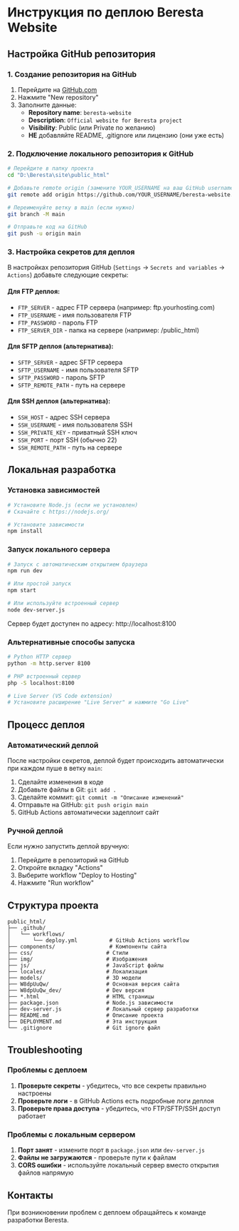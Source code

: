 # Инструкция по деплою Beresta Website

## Настройка GitHub репозитория

### 1. Создание репозитория на GitHub

1. Перейдите на [GitHub.com](https://github.com)
2. Нажмите "New repository"
3. Заполните данные:
   - **Repository name**: `beresta-website`
   - **Description**: `Official website for Beresta project`
   - **Visibility**: Public (или Private по желанию)
   - **НЕ** добавляйте README, .gitignore или лицензию (они уже есть)

### 2. Подключение локального репозитория к GitHub

```bash
# Перейдите в папку проекта
cd "D:\Beresta\site\public_html"

# Добавьте remote origin (замените YOUR_USERNAME на ваш GitHub username)
git remote add origin https://github.com/YOUR_USERNAME/beresta-website.git

# Переименуйте ветку в main (если нужно)
git branch -M main

# Отправьте код на GitHub
git push -u origin main
```

### 3. Настройка секретов для деплоя

В настройках репозитория GitHub (`Settings` → `Secrets and variables` → `Actions`) добавьте следующие секреты:

#### Для FTP деплоя:
- `FTP_SERVER` - адрес FTP сервера (например: ftp.yourhosting.com)
- `FTP_USERNAME` - имя пользователя FTP
- `FTP_PASSWORD` - пароль FTP
- `FTP_SERVER_DIR` - папка на сервере (например: /public_html)

#### Для SFTP деплоя (альтернатива):
- `SFTP_SERVER` - адрес SFTP сервера
- `SFTP_USERNAME` - имя пользователя SFTP
- `SFTP_PASSWORD` - пароль SFTP
- `SFTP_REMOTE_PATH` - путь на сервере

#### Для SSH деплоя (альтернатива):
- `SSH_HOST` - адрес SSH сервера
- `SSH_USERNAME` - имя пользователя SSH
- `SSH_PRIVATE_KEY` - приватный SSH ключ
- `SSH_PORT` - порт SSH (обычно 22)
- `SSH_REMOTE_PATH` - путь на сервере

## Локальная разработка

### Установка зависимостей

```bash
# Установите Node.js (если не установлен)
# Скачайте с https://nodejs.org/

# Установите зависимости
npm install
```

### Запуск локального сервера

```bash
# Запуск с автоматическим открытием браузера
npm run dev

# Или простой запуск
npm start

# Или используйте встроенный сервер
node dev-server.js
```

Сервер будет доступен по адресу: http://localhost:8100

### Альтернативные способы запуска

```bash
# Python HTTP сервер
python -m http.server 8100

# PHP встроенный сервер
php -S localhost:8100

# Live Server (VS Code extension)
# Установите расширение "Live Server" и нажмите "Go Live"
```

## Процесс деплоя

### Автоматический деплой

После настройки секретов, деплой будет происходить автоматически при каждом пуше в ветку `main`:

1. Сделайте изменения в коде
2. Добавьте файлы в Git: `git add .`
3. Сделайте коммит: `git commit -m "Описание изменений"`
4. Отправьте на GitHub: `git push origin main`
5. GitHub Actions автоматически задеплоит сайт

### Ручной деплой

Если нужно запустить деплой вручную:

1. Перейдите в репозиторий на GitHub
2. Откройте вкладку "Actions"
3. Выберите workflow "Deploy to Hosting"
4. Нажмите "Run workflow"

## Структура проекта

```
public_html/
├── .github/
│   └── workflows/
│       └── deploy.yml          # GitHub Actions workflow
├── components/                 # Компоненты сайта
├── css/                       # Стили
├── img/                       # Изображения
├── js/                        # JavaScript файлы
├── locales/                   # Локализация
├── models/                    # 3D модели
├── W8dpUuQw/                  # Основная версия сайта
├── W8dpUuQw_dev/              # Dev версия
├── *.html                     # HTML страницы
├── package.json               # Node.js зависимости
├── dev-server.js              # Локальный сервер разработки
├── README.md                  # Описание проекта
├── DEPLOYMENT.md              # Эта инструкция
└── .gitignore                 # Git ignore файл
```

## Troubleshooting

### Проблемы с деплоем

1. **Проверьте секреты** - убедитесь, что все секреты правильно настроены
2. **Проверьте логи** - в GitHub Actions есть подробные логи деплоя
3. **Проверьте права доступа** - убедитесь, что FTP/SFTP/SSH доступ работает

### Проблемы с локальным сервером

1. **Порт занят** - измените порт в `package.json` или `dev-server.js`
2. **Файлы не загружаются** - проверьте пути к файлам
3. **CORS ошибки** - используйте локальный сервер вместо открытия файлов напрямую

## Контакты

При возникновении проблем с деплоем обращайтесь к команде разработки Beresta.
